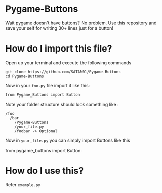 # Pygame-Buttons

Wait pygame doesn't have buttons? No problem.
Use this repository and save your self for writing 30+ lines just for a button!

# How do I import this file?
Open up your terminal and execute the following commands
```
git clone https://github.com/SATAN01/Pygame-Buttons
cd Pygame-Buttons
```
Now in your `foo.py` file import it like this:

`from Pygame_Buttons import Button`

Note your folder structure should look something like :
```
/foo
  /bar
    /Pygame-Buttons
    /your_file.py
    /foobar -> Optional
```
Now in `your_file.py` you can simply import Buttons like this

from pygame_buttons import Button
# How do I use this?

Refer `example.py`
